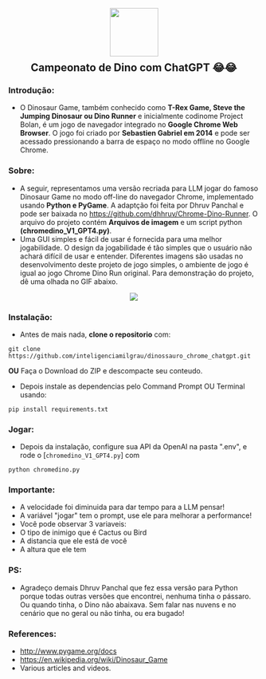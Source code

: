 <p align="center">
  <img src="https://github.com/dhhruv/Chrome-Dino-Runner/blob/master/assets/DinoWallpaper.png" width="97" height="97">
  <h2 align="center" style="margin-top: -4px !important;">Campeonato de Dino com ChatGPT 😂😂</h2>
</p>

### Introdução:

-	O Dinosaur Game, também conhecido como **T-Rex Game, Steve the Jumping Dinosaur ou Dino Runner** e inicialmente codinome Project Bolan, é um jogo de navegador integrado no **Google Chrome Web Browser**. O jogo foi criado por **Sebastien Gabriel em 2014** e pode ser acessado pressionando a barra de espaço no modo offline no Google Chrome.

### Sobre:

-	A seguir, representamos uma versão recriada para LLM jogar do famoso Dinosaur Game no modo off-line do navegador Chrome, implementado usando **Python e PyGame**. A adaptção foi feita por Dhruv Panchal e pode ser baixada no https://github.com/dhhruv/Chrome-Dino-Runner. O arquivo do projeto contém **Arquivos de imagem** e um script python **(chromedino_V1_GPT4.py)**.
-	Uma GUI simples e fácil de usar é fornecida para uma melhor jogabilidade. O design da jogabilidade é tão simples que o usuário não achará difícil de usar e entender. Diferentes imagens são usadas no desenvolvimento deste projeto de jogo simples, o ambiente de jogo é igual ao jogo Chrome Dino Run original. Para demonstração do projeto, dê uma olhada no GIF abaixo.

<p align="center">
  <img src="https://github.com/dhhruv/Chrome-Dino-Runner/blob/master/assets/Other/Chrome%20Dino.gif">
</p>

### Instalação:

-	Antes de mais nada, **clone o repositorio** com:
```
git clone https://github.com/inteligenciamilgrau/dinossauro_chrome_chatgpt.git
``` 
**OU**
Faça o Download do ZIP e descompacte seu conteudo.

-	Depois instale as dependencias pelo Command Prompt OU Terminal usando:
```
pip install requirements.txt
```

### Jogar:

-	Depois da instalação, configure sua API da OpenAI na pasta ".env", e rode o [`chromedino_V1_GPT4.py`] com
```
python chromedino.py
```

### Importante:

-   A velocidade foi diminuida para dar tempo para a LLM pensar!
-   A variável "jogar" tem o prompt, use ele para melhorar a performance!
-   Você pode observar 3 variaveis:
-   O tipo de inimigo que é Cactus ou Bird
-   A distancia que ele está de você
-   A altura que ele tem

### PS:

-   Agradeço demais Dhruv Panchal que fez essa versão para Python porque todas outras versões que encontrei, nenhuma tinha o pássaro. Ou quando tinha, o Dino não abaixava. Sem falar nas nuvens e no cenário que no geral ou não tinha, ou era bugado!

### References:
-	http://www.pygame.org/docs
-	https://en.wikipedia.org/wiki/Dinosaur_Game
-	Various articles and videos.
